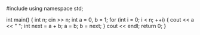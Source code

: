 #include <iostream>
using namespace std;

int main() {
    int n;
    cin >> n;
    int a = 0, b = 1;
    for (int i = 0; i < n; ++i) {
        cout << a << " ";
        int next = a + b;
        a = b;
        b = next;
    }
    cout << endl;
    return 0;
}
